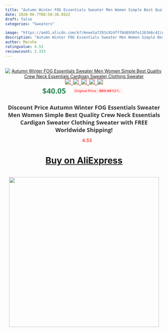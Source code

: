 ```yaml
---
title: "Autumn Winter FOG Essentials Sweater Men Women Simple Best Quality Crew Neck Essentials Cardigan Sweater Clothing Sweater"
date: 2020-06-7T08:50:36.892Z
draft: false
categories: "Sweaters"

image: "https://ae01.alicdn.com/kf/Heee5a7293c924fff8d8950fe11b366c4I/Autumn-Winter-FOG-Essentials-Sweater-Men-Women-Simple-Best-Quality-Crew-Neck-Essentials-Cardigan-Sweater-Clothing.jpg"
description: "Autumn Winter FOG Essentials Sweater Men Women Simple Best Quality Crew Neck Essentials Cardigan Sweater Clothing Sweater"
author: Marsha
ratingvalue: 4.53
reviewcount: 2.333
---
```

<br>
<div style="text-align: center;">
<a href="https://s.click.aliexpress.com/e/_A0b0qD" target="_blank" rel="nofollow noopener noreferrer"><img alt="Autumn Winter FOG Essentials Sweater Men Women Simple Best Quality Crew Neck Essentials Cardigan Sweater Clothing Sweater" class="magnifier-image" src="https://ae01.alicdn.com/kf/Heee5a7293c924fff8d8950fe11b366c4I/Autumn-Winter-FOG-Essentials-Sweater-Men-Women-Simple-Best-Quality-Crew-Neck-Essentials-Cardigan-Sweater-Clothing.jpg_640x640.jpg">
<br>
<img style="border:1px solid salmon" src="https://ae01.alicdn.com/kf/Heee5a7293c924fff8d8950fe11b366c4I/Autumn-Winter-FOG-Essentials-Sweater-Men-Women-Simple-Best-Quality-Crew-Neck-Essentials-Cardigan-Sweater-Clothing.jpg_120x120.jpg">&nbsp;&nbsp;<img style="border:1px solid salmon" src="https://ae01.alicdn.com/kf/Hf2cee7b654834ac8bbce5889153d638dH/Autumn-Winter-FOG-Essentials-Sweater-Men-Women-Simple-Best-Quality-Crew-Neck-Essentials-Cardigan-Sweater-Clothing.jpg_120x120.jpg">&nbsp;&nbsp;<img style="border:1px solid salmon" src="https://ae01.alicdn.com/kf/Hb8b3ccd2b53249a79a78b5aaf30517bbo/Autumn-Winter-FOG-Essentials-Sweater-Men-Women-Simple-Best-Quality-Crew-Neck-Essentials-Cardigan-Sweater-Clothing.jpg_120x120.jpg">&nbsp;&nbsp;<img style="border:1px solid salmon" src="https://ae01.alicdn.com/kf/H211ae553f1a74e02bf63db9e3891bc69e/Autumn-Winter-FOG-Essentials-Sweater-Men-Women-Simple-Best-Quality-Crew-Neck-Essentials-Cardigan-Sweater-Clothing.jpg_120x120.jpg">&nbsp;&nbsp;<img style="border:1px solid salmon" src="https://ae01.alicdn.com/kf/H0da946ee5e6f41fcb932299dada8df28K/Autumn-Winter-FOG-Essentials-Sweater-Men-Women-Simple-Best-Quality-Crew-Neck-Essentials-Cardigan-Sweater-Clothing.jpg_120x120.jpg"></a></div><br0>
<div style="text-align: center;"><span style="background-color: white; border: 0px; box-sizing: border-box; color: seagreen; display: inline-block; font-family: &quot;open sans&quot; , &quot;arial&quot; , &quot;helvetica&quot; , sans-serif , &quot;heiti&quot;; font-size: 24px; font-stretch: inherit; font-weight: 700; line-height: inherit; margin: 0px 10px 0px 0px; padding: 0px; vertical-align: middle;">$40.05 </span>
<span style="background: rgb(255 , 241 , 241); border-radius: 3px; border: 0px; box-sizing: border-box; color: #ff4747; display: inline-block; font-family: inherit; font-size: 12px; font-stretch: inherit; font-style: inherit; font-variant: inherit; font-weight: 600; line-height: inherit; margin: 0px; padding: 2px 5px; transform: scale(0.9); vertical-align: middle;">Original Price : <b style="text-decoration: line-through;">$83.44 </b> 52%&nbsp;&nbsp;</span></div>
<h1 style="color: #333333; display: inline-block; font-family: &quot;open sans&quot; , &quot;arial&quot; , &quot;helvetica&quot; , sans-serif , &quot;heiti&quot;; font-size: 18px; font-stretch: inherit; font-weight: 700; text-align: center;">Discount Price Autumn Winter FOG Essentials Sweater Men Women Simple Best Quality Crew Neck Essentials Cardigan Sweater Clothing Sweater with FREE Worldwide Shipping!</h1>
<div style="color: #ff4747; text-align: center;">
<img src="https://4.bp.blogspot.com/-M0ZcTcb-5uY/XleCXlxnR4I/AAAAAAAAAEc/OrjgMkXV1oMQFaCRZj5HQwOCBcu3w1FegCPcBGAYYCw/s1600/star.png" style="height: 15px;">&nbsp;<b>4.53</b></div>
<div class="button_cont" align="center"><a class="buynow_a" href="https://s.click.aliexpress.com/e/_A0b0qD" target="_blank" rel="nofollow noopener noreferrer"><H1>Buy on AliExpress</H1></a></div><br>
<div class="separator" style="clear: both; text-align: center;">
<img src="https://lh3.googleusercontent.com/-pTy5HemUv9M/XlePHvY0dAI/AAAAAAAAAE4/0nX5iRUoIWY8eMW9Dpxeirr157OZliDIgCLcBGAsYHQ/s1600/badge.gif" width="480">
</div>
